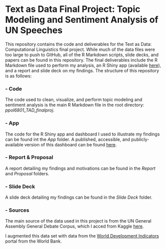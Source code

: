 # Text as Data Final Project: Topic Modeling and Sentiment Analysis of UN Speeches

This repository contains the code and deliverables for the Text as Data: Computational Linguistics final project. While much of the data files were too large to push to GitHub, all of the R Markdown scripts, slide decks, and papers can be found in this repository. The final deliverables include the R Markdown file used to perform my analysis, an R Shiny app (available [here](https://scohen97.shinyapps.io/tad_app/)), and a report and slide deck on my findings. 
The structure of this repository is as follows:

### - Code
The code used to clean, visualize, and perform topic modeling and sentiment analysis is the main R Markdown file in the root directory: *ppol6801_TAD_finalproj*.

### - App
The code for the R Shiny app and dashboard I used to illustrate my findings can be found int the *App* folder. A published, accessible, and publicly-available version of this dashboard can be found [here](https://scohen97.shinyapps.io/tad_app/).

### - Report & Proposal
A report detailing my findings and motivations can be found in the *Report* and *Proposal* folders.

### - Slide Deck 
A slide deck detailing my findings can be found in the *Slide Deck* folder.

### - Sources
The main source of the data used in this project is from the UN General Assembly General Debate Corpus, which I acced from Kaggle [here](https://www.kaggle.com/datasets/namigabbasov/united-nations-general-debate-corpus-1946-2023?resource=download). 

I augmented this data set with data from the [World Development Indicators](https://databank.worldbank.org/source/world-development-indicators) portal from the World Bank.

